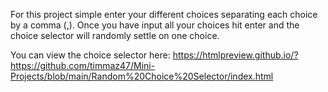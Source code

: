 For this project simple enter your different choices separating each choice by a comma (,). 
Once you have input all your choices hit enter and the choice selector will randomly settle on one choice.

You can view the choice selector here: https://htmlpreview.github.io/?https://github.com/timmaz47/Mini-Projects/blob/main/Random%20Choice%20Selector/index.html
